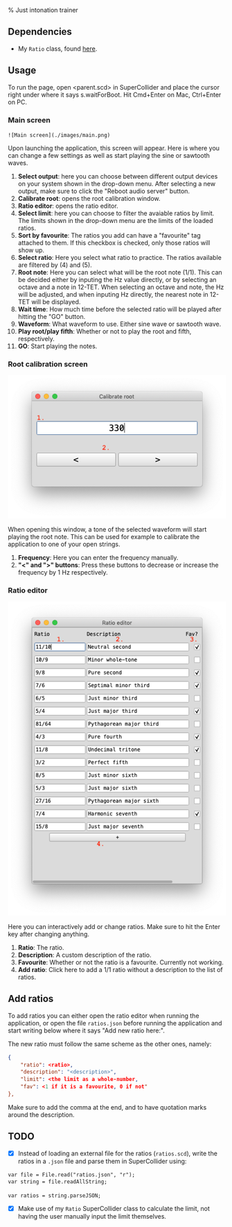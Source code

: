 % Just intonation trainer

## Dependencies

- My `Ratio` class, found [here](https://github.com/mattiashallsten/mh-extensions).

## Usage

To run the page, open <parent.scd> in SuperCollider and place the
cursor right under where it says s.waitForBoot. Hit Cmd+Enter on Mac,
Ctrl+Enter on PC.

### Main screen
	![Main screen](./images/main.png)

Upon launching the application, this screen will appear. Here is where you can change a few settings as well as start playing the sine or sawtooth waves.

1. **Select output**: here you can choose between different output
   devices on your system shown in the drop-down menu. After selecting
   a new output, make sure to click the "Reboot audio server" button.
2. **Calibrate root**: opens the root calibration window.
3. **Ratio editor**: opens the ratio editor.
4. **Select limit**: here you can choose to filter the avaiable ratios
   by limit. The limits shown in the drop-down menu are the limits of
   the loaded ratios.
5. **Sort by favourite**: The ratios you add can have a "favourite"
   tag attached to them. If this checkbox is checked, only those
   ratios will show up.
6. **Select ratio**: Here you select what ratio to practice. The
   ratios available are filtered by (4) and (5).
7. **Root note**: Here you can select what will be the root note
   (1/1). This can be decided either by inputing the Hz value
   directly, or by selecting an octave and a note in 12-TET. When
   selecting an octave and note, the Hz will be adjusted, and when
   inputing Hz directly, the nearest note in 12-TET will be displayed.
8. **Wait time**: How much time before the selected ratio will be
   played after hitting the "GO" button.
9. **Waveform**: What waveform to use. Either sine wave or sawtooth wave.
10. **Play root/play fifth**: Whether or not to play the root and
    fifth, respectively.
11. **GO**: Start playing the notes.

### Root calibration screen
![Root calibration screen](./images/calibrate.png)

When opening this window, a tone of the selected waveform will start playing the root note. This can be used for example to calibrate the application to one of your open strings.

1. **Frequency**: Here you can enter the frequency manually.
2. **"<" and ">" buttons**: Press these buttons to decrease or
   increase the frequency by 1 Hz respectively.
   
### Ratio editor
![Ratio editor](./images/editor.png)

Here you can interactively add or change ratios. Make sure to hit the Enter key after changing anything.

1. **Ratio**: The ratio. 
2. **Description**: A custom description of the ratio.
3. **Favourite**: Whether or not the ratio is a favourite. Currently
   not working.
4. **Add ratio**: Click here to add a 1/1 ratio without a description
   to the list of ratios.

## Add ratios

To add ratios you can either open the ratio editor when running the application, or open the file `ratios.json` before running the application and start writing below where it says "Add new ratio here:".

The new ratio must follow the same scheme as the other ones, namely:

```json
{
	"ratio": <ratio>,
	"description": "<description>",
	"limit": <the limit as a whole-number,
	"fav": <1 if it is a favourite, 0 if not"
},
```

Make sure to add the comma at the end, and to have quotation marks around the
description.

## TODO

- [x] Instead of loading an external file for the ratios (`ratios.scd`), write
      the ratios in a `.json` file and parse them in SuperCollider using:
	  
``` supercollider
var file = File.read("ratios.json", "r");
var string = file.readAllString;
 
var ratios = string.parseJSON;
```
 
- [x] Make use of my `Ratio` SuperCollider class to calculate the limit, not
      having the user manually input the limit themselves.
	  
